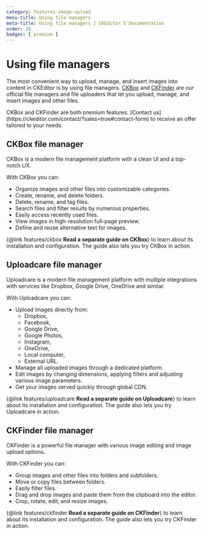 ```yaml
---
category: features-image-upload
menu-title: Using file managers
meta-title: Using file managers | CKEditor 5 Documentation
order: 20
badges: [ premium ]
---
```


# Using file managers

The most convenient way to upload, manage, and insert images into content in CKEditor is by using file managers. [CKBox](https://ckeditor.com/ckbox/) and [CKFinder](https://ckeditor.com/ckfinder/) are our official file managers and file uploaders that let you upload, manage, and insert images and other files.

<info-box>
	CKBox and CKFinder are both premium features. [Contact us](https://ckeditor.com/contact/?sales=true#contact-form) to receive an offer tailored to your needs.
</info-box>

## CKBox file manager

CKBox is a modern file management platform with a clean UI and a top-notch UX.

With CKBox you can:
- Organize images and other files into customizable categories.
- Create, rename, and delete folders.
- Delete, rename, and tag files.
- Search files and filter results by numerous properties.
- Easily access recently used files.
- View images in high-resolution full-page preview.
- Define and reuse alternative text for images.

{@link features/ckbox **Read a separate guide on CKBox**} to learn about its installation and configuration. The guide also lets you try CKBox in action.

## Uploadcare file manager

Uploadcare is a modern file management platform with multiple integrations with services like Dropbox, Google Drive, OneDrive and similar.

With Uploadcare you can:
- Upload images directly from:
	- Dropbox,
	- Facebook,
	- Google Drive,
	- Google Photos,
	- Instagram,
	- OneDrive,
	- Local computer,
	- External URL.
- Manage all uploaded images through a dedicated platform.
- Edit images by changing dimensions, applying filters and adjusting various image parameters.
- Get your images served quickly through global CDN.

{@link features/uploadcare **Read a separate guide on Uploadcare**} to learn about its installation and configuration. The guide also lets you try Uploadcare in action.

## CKFinder file manager

CKFinder is a powerful file manager with various image editing and image upload options.

With CKFinder you can:
- Group images and other files into folders and subfolders.
- Move or copy files between folders.
- Easily filter files.
- Drag and drop images and paste them from the clipboard into the editor.
- Crop, rotate, edit, and resize images.

{@link features/ckfinder **Read a separate guide on CKFinder**} to learn about its installation and configuration. The guide also lets you try CKFinder in action.
